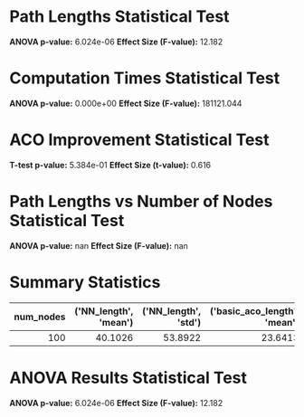 # Path Lengths Statistical Test

**ANOVA p-value:** 6.024e-06
**Effect Size (F-value):** 12.182

# Computation Times Statistical Test

**ANOVA p-value:** 0.000e+00
**Effect Size (F-value):** 181121.044

# ACO Improvement Statistical Test

**T-test p-value:** 5.384e-01
**Effect Size (t-value):** 0.616

# Path Lengths vs Number of Nodes Statistical Test

**ANOVA p-value:** nan
**Effect Size (F-value):** nan

# Summary Statistics

|   num_nodes |   ('NN_length', 'mean') |   ('NN_length', 'std') |   ('basic_aco_length', 'mean') |   ('basic_aco_length', 'std') |   ('ai_aco_length', 'mean') |   ('ai_aco_length', 'std') |   ('aco_improvement', 'mean') |   ('aco_improvement', 'std') |   ('nn_time', 'mean') |   ('nn_time', 'std') |   ('basic_aco_time', 'mean') |   ('basic_aco_time', 'std') |   ('ai_aco_time', 'mean') |   ('ai_aco_time', 'std') |
|------------:|------------------------:|-----------------------:|-------------------------------:|------------------------------:|----------------------------:|---------------------------:|------------------------------:|-----------------------------:|----------------------:|---------------------:|-----------------------------:|----------------------------:|--------------------------:|-------------------------:|
|         100 |                 40.1026 |                53.8922 |                        23.6413 |                       50.0542 |                     21.1448 |                    49.2818 |                       8.41583 |                      17.0809 |            0.00100983 |           0.00012656 |                      4.74945 |                    0.144509 |                   5.14093 |                 0.140702 |

# ANOVA Results Statistical Test

**ANOVA p-value:** 6.024e-06
**Effect Size (F-value):** 12.182

